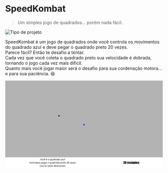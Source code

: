 # SpeedKombat

> Um simples jogo de quadrados... porém nada fácil.  

![Tipo de projeto](https://img.shields.io/badge/Tipo%20de%20Projeto-Acadêmico-blue)

SpeedKombat é um jogo de quadrados onde você controla os movimentos do quadrado azul e deve pegar o quadrado preto 20 vezes.  
Parece fácil? Então te desafio a tentar.  
Cada vez que você coleta o quadrado preto sua velocidade é dobrada, tornando o jogo cada vez mais difícil.  
Quanto mais você jogar maior será o desafio para sua cordenação motora... e para sua paciência. :laughing:     
  
![printscreen](https://github.com/EricMGS/SpeedKombat/blob/master/image.png)  

